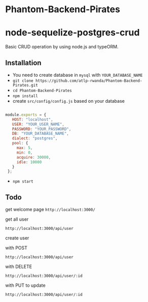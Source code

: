 # Phantom-Backend-Pirates

# node-sequelize-postgres-crud

Basic CRUD operation by using node.js and typeORM.

## Installation

- You need to create database in `mysql` with `YOUR_DATABASE_NAME`
- `git clone https://github.com/atlp-rwanda/Phantom-Backend-Pirates.git`
- `cd Phantom-Backend-Pirates`
- `npm install`
- create `src/config/config.js` based on your database

```js

module.exports = {
   HOST: "localhost",
   USER: "YOUR_USER_NAME",
   PASSWORD: "YOUR_PASSWORD",
   DB: "YOUR_DATABASE_NAME",
   dialect: "postgres",
   pool: {
     max: 5,
     min: 0,
     acquire: 30000,
     idle: 10000
   }
 };

```

- `npm start`

## Todo
get welcome page
`http://localhost:3000/`

get all user

`http://localhost:3000/api/user`

create user

with POST

`http://localhost:3000/api/user`

with DELETE

`http://localhost:3000/api/user/:id`

with PUT to update

`http://localhost:3000/api/user/:id`